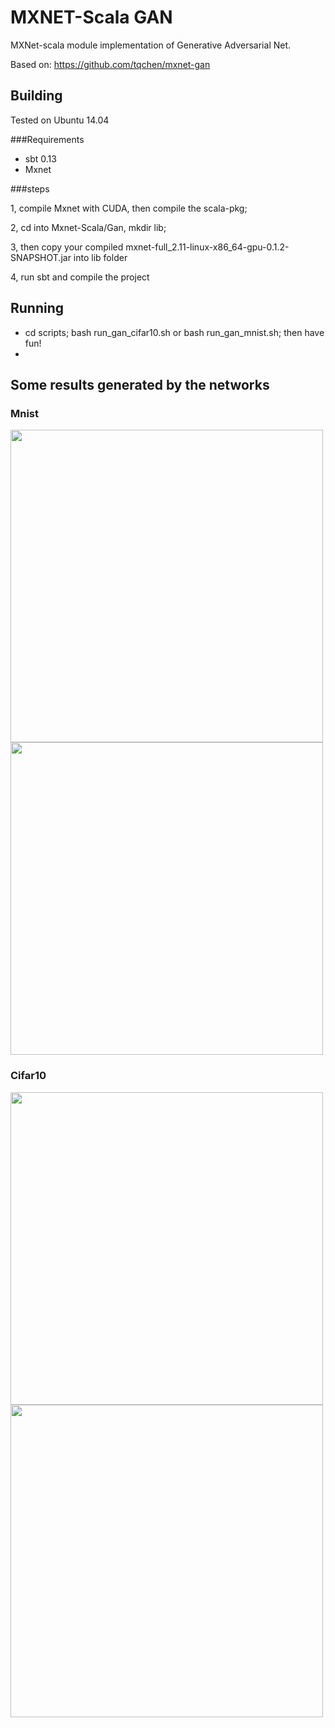 # MXNET-Scala GAN
MXNet-scala module implementation of Generative Adversarial Net.

Based on: https://github.com/tqchen/mxnet-gan



## Building

Tested on Ubuntu 14.04

###Requirements

* sbt 0.13
* Mxnet

###steps

1, compile Mxnet with CUDA, then compile the scala-pkg;

2, cd into Mxnet-Scala/Gan, mkdir lib;

3, then copy your compiled mxnet-full_2.11-linux-x86_64-gpu-0.1.2-SNAPSHOT.jar into lib folder

4, run sbt and compile the project

## Running

* cd scripts; bash run_gan_cifar10.sh or bash run_gan_mnist.sh; then have fun!
* 

## Some results generated by the networks

### Mnist

<img src="./results/mnist1.png" width="500"/>

<img src="./results/mnist2.png" width="500"/>

### Cifar10

<img src="./results/cifar1.png" width="500"/>

<img src="./results/cifar2.png" width="500"/>




